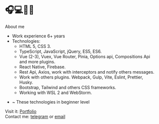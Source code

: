 
# 🎧💻📖🖖


About me
- Work experience 6+ years
- Technologies: 
  -  HTML 5, CSS 3.
  -  TypeScript, JavaScript, jQuery, ES5, ES6.
  -  Vue (2-3), Vuex, Vue Router, Pinia, Options api, Compositions Api and more plugins.
  -  React Native, Firebase.
  -  Rest Api, Axios, work with interceptors and notify others messages.
  -  Work with others plugins. Webpack, Gulp, Vite, Eslint, Prettier, Husky.
  -  Bootstrap, Tailwind and others CSS frameworks.
  -  Working with WSL 2 and WebStorm.

* ~ These technologies in beginner level 

Visit it: [Portfolio](https://sergey-horoshko.github.io/portfolio/) <br>
Contact me: [telegram](https://t.me/cult1zm) or [email](mailto:sergeyhtml@gmail.com)

<!--
Check my resume
  - [Resume in Russian](/)
  - [Resume in English](/)

The question: can I use this comments as keywords to improve the SEO of my profile?

Let's try:

- Junior Frontend Developer
- Middle Frontend Developer
- Vue developer
- Vue expert
- Frontend enthusiast
- Frontend developer

-->
